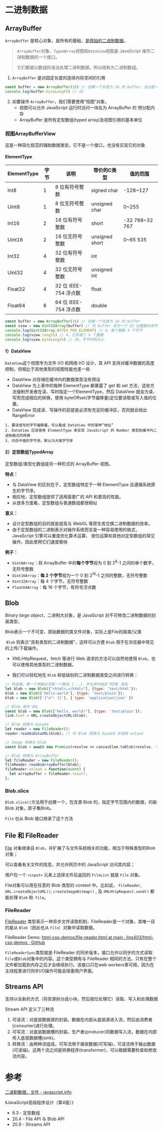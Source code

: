 # 二进制数据

## ArrayBuffer

`ArrayBuffer` 是核心对象，是所有的基础，<u>是原始的二进制数据</u>。

> `ArrayBuffer`对象、`TypedArray`视图和`DataView`视图是 JavaScript 操作二进制数据的一个接口。
>
> 它们都是以数组的语法处理二进制数据，所以统称为二进制数组。

1. `ArrayBuffer` 是对固定长度的连续内存空间的引用

```js
const buffer = new ArrayBuffer(16) // 创建一个长度为 16 的 buffer，会分配一个 16 字节的连续内存空间，并用 0 进行预填充
console.log(buffer.byteLength) // 16
```

2. 如要操作 `ArrayBuffer`，我们需要使用“视图”对象，
   - 视图可以允许 JavaScript 运行时访问一块名为 ArrayBuffer 的 预分配内存
   - ArrayBuffer 是所有定型数组(typed array)及视图引用的基本单位
### 视图ArrayBufferView

这是一种简化规范的辅助数据类型，它不是一个接口，也没有实现它的对象

#### ElementType

| ElementType | 字节 | 说明                  | 等价的C类型    | 值的范围       |
| ----------- | ---- | --------------------- | -------------- | -------------- |
| Int8        | 1    | 8 位有符号整数        | signed char    | -128~127       |
| Uint8       | 1    | 8 位无符号整数        | unsigned char  | 0~255          |
| Int16       | 2    | 16 位有符号整数       | short          | -32 768~32 767 |
| Uint16      | 2    | 16 位无符号整数       | unsigned short | 0~65 535       |
| Int32       | 4    | 32 位有符号整数       | int            |                |
| Uint32      | 4    | 32 位无符号整数       | unsigned int   |                |
| Float32     | 4    | 32 位 IEEE-754 浮点数 | float          |                |
| Float64     | 8    | 64 位 IEEE-754 浮点数 | double         |                |

```js
const buffer = new ArrayBuffer(16) // 创建一个长度为 16 的 buffer
const view = new Uint32Array(buffer) // 将 buffer 视为一个 32 位整数的序列
console.log(Uint32Array.BYTES_PER_ELEMENT) // 4，每个整数 4 个字节
console.log(view.length) // 4，它存储了 4 个整数
console.log(view.byteLength) // 16，字节中的大小
```

#### 1）DataView

`DataView`这个视图专为文件 I/O 和网络 I/O 设计，其 API 支持对缓冲数据的高度控制，但相比于其他类型的视图性能也差一些

- DataView 对存储在缓冲内的数据类型没有预设
- DataView 为上表中的每种 ElementType 都暴露了 get 和 set 方法，这些方法强制开发者在读、写时指定一个ElementType，然后 DataView 就会为读、写而完成相应的转换，使用 byteOffset(字节偏移量)定位要读取或写入值的位置。
- DataView 完成读、写操作的前提是必须有充足的缓冲区，否则就会抛出 RangeError

```
1. 要读或写的字节偏移量。可以看成 DataView 中的某种“地址”
2. DataView 应该使用 ElementType 来实现 JavaScript 的 Number 类型到缓冲内二进制格式的转换
3. 内存中值的字节序。默认为大端字节序
```

#### 2）定型数组TypedArray

定型数组/类型化数组是另一种形式的 ArrayBuffer 视图。

**特点：**

- 与 DataView 的区别在于，定型数组特定于一种 ElementType 且遵循系统原生的字节序。
- 相应地，定型数组提供了适用面更广的 API 和更高的性能。
- 从很多方面看，定型数组与普通数组都很相似

**意义：**

- 设计定型数组的目的就是提高与 WebGL 等原生库交换二进制数据的效率。
- 由于定型数组的二进制表示对操作系统而言是一种容易使用的格式，JavaScript 引擎可以重度优化算术运算、 按位运算和其他对定型数组的常见操作，因此使用它们速度极快

**例子：**

- `Uint8Array`：将 ArrayBuffer 中的**每个字节**视为 0 到 2<sup>8</sup>-1 之间的单个数字，无符号整数
- `Uint16Array`：**每 2 个字节**视为一个 0 到 2<sup>16</sup>-1 之间的整数，无符号整数
- `Uint32Array`：每 4 个字节，无符号整数
- `Float64Array`：每 16 个字节，有符号浮点数

## Blob

*Binary large object*，二进制大对象，是 JavaScript 对不可修改二进制数据的封装类型，

Blob表示一个不可变、原始数据的类文件对象，实际上是File的超类/父类

 `Blob` 则表示“具有类型的二进制数据”，这样可以方便 `Blob` 用于在浏览器中常见的上传/下载操作。

- XMLHttpRequest，fetch 等进行 Web 请求的方法可以自然地使用 `Blob`，也可以使用其他类型的二进制数据。

- 我们可以轻松地在 `Blob` 和低级别的二进制数据类型之间进行转换：

```js
// 构造器，第一个参数必须是一个数组 [...]，并在其中指定 MIME 类型
let blob = new Blob(["<html>…</html>"], {type: 'text/html'});
blob = new Blob(['hello-world'], {type: 'text/plain'});
blob = new Blob(['{"a": 1}'], { type: 'application/json' })

// Blob 用作 URL
const blob = new Blob(["Hello, world!"], {type: 'text/plain'});
link.href = URL.createObjectURL(blob);

// Blob 转换为 base64
let reader = new FileReader();
reader.readAsDataURL(blob); // 将 Blob 转换为 base64 并调用 onload

// Image 转换为 blob
const blob = await new Promise(resolve => canvasElem.toBlob(resolve, 'image/png'));

// Blob 转换为 ArrayBuffer
let fileReader = new FileReader();
fileReader.readAsArrayBuffer(blob);
fileReader.onload = function(event) {
  let arrayBuffer = fileReader.result;
};
```

### Blob.slice

`Blob.slice()`方法用于创建一个，包含源 Blob 的，指定字节范围内的数据，的新 Blob 对象，即子集Blob。

`File` 也从 Blob 接口继承了这个方法

## File 和 FileReader

[File](https://www.w3.org/TR/FileAPI/#dfn-file) 对象继承自 `Blob`，并扩展了与文件系统相关的功能，相当于特殊类型的Blob对象；

可以查看有关文件的信息，并允许网页中的 JavaScript 访问其内容；

用户在一个 `<input>` 元素上选择文件后返回的 `FileList` 就是 `File` 对象。

File对象可以用在任意的 Blob 类型的 context 中。比如说， `FileReader`, `URL.createObjectURL()`, `createImageBitmap()` , 及 `XMLHttpRequest.send()` 都能处理 `Blob` 和` File`。

### FileReader

[FileReader](https://www.w3.org/TR/FileAPI/#dfn-filereader) 类型表示一种异步文件读取机制，FileReader是一个对象，其唯一目的是从 `Blob`（因此也从 `File`）对象中读取数据。

FileReader Demo: [html-css-demos/file-reader.html at main · lins403/html-css-demos · GitHub](https://github.com/lins403/html-css-demos/blob/main/js-basic/file-reader.html)

`FileReaderSync`类型就是 FileReader 的同步版本，接口允许以同步的方式读取`File`或`Blob`对象中的内容。这个类型拥有与 FileReader 相同的方法，只有在整个文件都加载到内存之后才会继续执行。该接口只在web workers里可用，因为在主线程里进行同步I/O操作可能会阻塞用户界面。

## Streams API

支持以全新的方式（将资源拆分成小块，然后按位处理它）读取、写入和处理数据

Stream API 定义了三种流

1. 可读流：对底层数据源的封装。数据在内部从底层源进入流，然后由消费者(consumer)进行处理。
2. 可写流：对底层数据槽的封装。生产者(producer)将数据写入流，数据在内部传入底层数据槽(sink)。
3. 转换流：由两种流组成，可写流用于接收数据(可写端)，可读流用于输出数据(可读端)。这两个流之间是转换程序(transformer)，可以根据需要检查和修改流内容。

# 参考

[二进制数据，文件 - javascript.info](https://zh.javascript.info/binary)

《JavaScript高级程序设计（第4版）》

- 6.3 - 定型数组
- 20.4 - File API 与 Blob API
- 20.9 - Streams API
